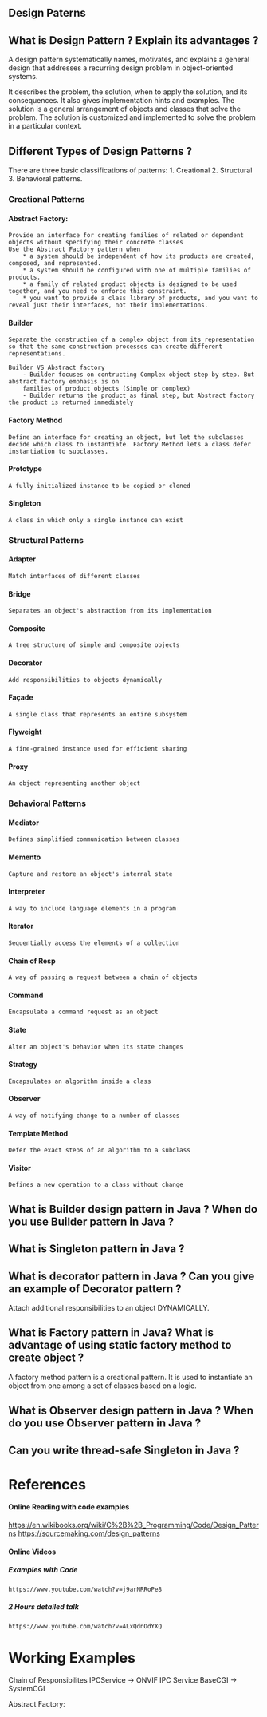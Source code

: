 ## Design Paterns

## What is Design Pattern ? Explain its advantages ?

A design pattern systematically names, motivates, and explains a general design that addresses a recurring design problem in object-oriented systems. 

It describes the problem, the solution, when to apply the solution, and its consequences. It also gives implementation hints and examples. The solution is a general arrangement of objects and classes that solve the problem. The solution is customized and implemented to solve the problem in a particular context. 

## Different Types of Design Patterns ?

There are three basic classifications of patterns: 
	1. Creational 
	2. Structural
	3. Behavioral patterns.

### Creational Patterns

#### Abstract Factory: 
	Provide an interface for creating families of related or dependent objects without specifying their concrete classes
	Use the Abstract Factory pattern when
		* a system should be independent of how its products are created, composed, and represented.
		* a system should be configured with one of multiple families of products.
		* a family of related product objects is designed to be used together, and you need to enforce this constraint.
		* you want to provide a class library of products, and you want to reveal just their interfaces, not their implementations.

#### Builder
	Separate the construction of a complex object from its representation so that the same construction processes can create different representations.

	Builder VS Abstract factory
		- Builder focuses on contructing Complex object step by step. But abstract factory emphasis is on 
		families of product objects (Simple or complex)
		- Builder returns the product as final step, but Abstract factory the product is returned immediately


#### Factory Method
	Define an interface for creating an object, but let the subclasses decide which class to instantiate. Factory Method lets a class defer instantiation to subclasses.
	
#### Prototype
	A fully initialized instance to be copied or cloned 

#### Singleton
	A class in which only a single instance can exist 

### Structural Patterns

#### Adapter
	Match interfaces of different classes

#### Bridge
	Separates an object's abstraction from its implementation

#### Composite
	A tree structure of simple and composite objects

#### Decorator
	Add responsibilities to objects dynamically

#### Façade
	A single class that represents an entire subsystem

#### Flyweight
	A fine-grained instance used for efficient sharing

#### Proxy
	An object representing another object

### Behavioral Patterns

#### Mediator
	Defines simplified communication between classes

#### Memento
	Capture and restore an object's internal state 

#### Interpreter
	A way to include language elements in a program

#### Iterator
	Sequentially access the elements of a collection

#### Chain of Resp
	A way of passing a request between a chain of objects

#### Command
	Encapsulate a command request as an object

#### State
	Alter an object's behavior when its state changes

#### Strategy
	Encapsulates an algorithm inside a class

#### Observer
	A way of notifying change to a number of classes

#### Template Method
	Defer the exact steps of an algorithm to a subclass

#### Visitor
	Defines a new operation to a class without change

##  What is Builder design pattern in Java ? When do you use Builder pattern in Java ?

##  What is Singleton pattern in Java ?

##  What is decorator pattern in Java ? Can you give an example of Decorator pattern ?

Attach additional responsibilities to an object DYNAMICALLY.

##  What is Factory pattern in Java? What is advantage of using static factory method to create object ?

A factory method pattern is a creational pattern. It is used to instantiate an object from one among a set of classes based on a logic.

##  What is Observer design pattern in Java ? When do you use Observer pattern in Java ?

##  Can you write thread-safe Singleton in Java ?


# References

#### Online Reading with code examples

  https://en.wikibooks.org/wiki/C%2B%2B_Programming/Code/Design_Patterns
  https://sourcemaking.com/design_patterns

#### Online Videos

##### Examples with Code

	https://www.youtube.com/watch?v=j9arNRRoPe8

##### 2 Hours detailed talk
	
	https://www.youtube.com/watch?v=ALxQdnOdYXQ

# Working Examples
	
Chain of Responsibilites
	IPCService -> ONVIF IPC Service
	BaseCGI -> SystemCGI

Abstract Factory:
	